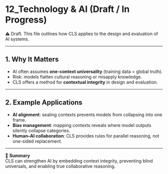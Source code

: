 # 12_Technology & AI (Draft / In Progress)

⚠️ Draft. This file outlines how CLS applies to the design and evaluation of AI systems.

---

## 1. Why It Matters
- AI often assumes **one-context universality** (training data = global truth).  
- Risk: models flatten cultural reasoning or misapply knowledge.  
- CLS offers a method for **contextual integrity** in design and evaluation.

---

## 2. Example Applications
- **AI alignment**: sealing contexts prevents models from collapsing into one frame.  
- **Bias management**: mapping contexts reveals where model outputs silently collapse categories.  
- **Human–AI collaboration**: CLS provides rules for parallel reasoning, not one-sided replacement.

---

📌 **Summary**  
CLS can strengthen AI by embedding context integrity, preventing blind universals, and enabling true collaborative reasoning.

